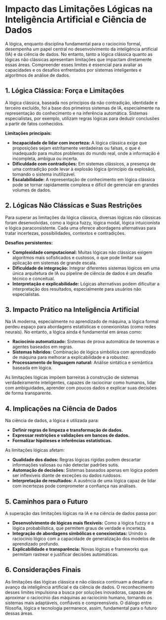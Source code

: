# Impacto das Limitações Lógicas na Inteligência Artificial e Ciência de Dados

A lógica, enquanto disciplina fundamental para o raciocínio formal, desempenha um papel central no desenvolvimento da inteligência artificial (IA) e da ciência de dados. No entanto, tanto a lógica clássica quanto as lógicas não clássicas apresentam limitações que impactam diretamente essas áreas. Compreender esses limites é essencial para avaliar as capacidades e os desafios enfrentados por sistemas inteligentes e algoritmos de análise de dados.

## 1. Lógica Clássica: Força e Limitações

A lógica clássica, baseada nos princípios da não contradição, identidade e terceiro excluído, foi a base dos primeiros sistemas de IA, especialmente na representação do conhecimento e na inferência automática. Sistemas especialistas, por exemplo, utilizam regras lógicas para deduzir conclusões a partir de fatos conhecidos.

**Limitações principais:**
- **Incapacidade de lidar com incerteza:** A lógica clássica exige que proposições sejam estritamente verdadeiras ou falsas, o que é inadequado para muitos problemas do mundo real, onde a informação é incompleta, ambígua ou incerta.
- **Dificuldade com contradições:** Em sistemas clássicos, a presença de uma contradição pode levar à explosão lógica (princípio da explosão), tornando o sistema inutilizável.
- **Escalabilidade:** A representação de conhecimento em lógica clássica pode se tornar rapidamente complexa e difícil de gerenciar em grandes volumes de dados.

## 2. Lógicas Não Clássicas e Suas Restrições

Para superar as limitações da lógica clássica, diversas lógicas não clássicas foram desenvolvidas, como a lógica fuzzy, lógica modal, lógica intuicionista e lógica paraconsistente. Cada uma oferece abordagens alternativas para tratar incertezas, possibilidades, contextos e contradições.

**Desafios persistentes:**
- **Complexidade computacional:** Muitas lógicas não clássicas exigem algoritmos mais sofisticados e custosos, o que pode limitar sua aplicação em sistemas de grande escala.
- **Dificuldade de integração:** Integrar diferentes sistemas lógicos em uma única arquitetura de IA ou pipeline de ciência de dados é um desafio técnico e conceitual.
- **Interpretação e explicabilidade:** Lógicas alternativas podem dificultar a interpretação dos resultados, especialmente para usuários não especialistas.

## 3. Impacto Prático na Inteligência Artificial

Na IA moderna, especialmente no aprendizado de máquina, a lógica formal perdeu espaço para abordagens estatísticas e conexionistas (como redes neurais). No entanto, a lógica ainda é fundamental em áreas como:
- **Raciocínio automatizado:** Sistemas de prova automática de teoremas e agentes baseados em regras.
- **Sistemas híbridos:** Combinação de lógica simbólica com aprendizado de máquina para melhorar a explicabilidade e a robustez.
- **Processamento de linguagem natural:** Análise sintática e semântica baseada em lógica.

As limitações lógicas impõem barreiras à construção de sistemas verdadeiramente inteligentes, capazes de raciocinar como humanos, lidar com ambiguidades, aprender com poucos dados e explicar suas decisões de forma transparente.

## 4. Implicações na Ciência de Dados

Na ciência de dados, a lógica é utilizada para:
- **Definir regras de limpeza e transformação de dados.**
- **Expressar restrições e validações em bancos de dados.**
- **Formalizar hipóteses e inferências estatísticas.**

As limitações lógicas afetam:
- **Qualidade dos dados:** Regras lógicas rígidas podem descartar informações valiosas ou não detectar padrões sutis.
- **Automação de decisões:** Sistemas baseados apenas em lógica podem ser inflexíveis diante de exceções ou dados ruidosos.
- **Interpretação de resultados:** A ausência de uma lógica capaz de lidar com incertezas pode comprometer a confiança nas análises.

## 5. Caminhos para o Futuro

A superação das limitações lógicas na IA e na ciência de dados passa por:
- **Desenvolvimento de lógicas mais flexíveis:** Como a lógica fuzzy e a lógica probabilística, que permitem graus de verdade e incerteza.
- **Integração de abordagens simbólicas e conexionistas:** Unindo o raciocínio lógico com a capacidade de generalização dos modelos de aprendizado profundo.
- **Explicabilidade e transparência:** Novas lógicas e frameworks que permitam rastrear e justificar decisões automáticas.

## 6. Considerações Finais

As limitações das lógicas clássica e não clássica continuam a desafiar o avanço da inteligência artificial e da ciência de dados. O reconhecimento desses limites impulsiona a busca por soluções inovadoras, capazes de aproximar o raciocínio das máquinas ao raciocínio humano, tornando os sistemas mais adaptáveis, confiáveis e compreensíveis. O diálogo entre filosofia, lógica e tecnologia permanece, assim, fundamental para o futuro dessas áreas.